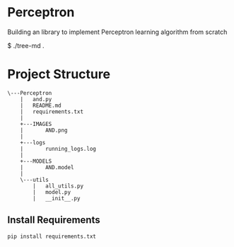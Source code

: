 # Perceptron
Building an library to implement Perceptron learning algorithm from scratch

$ ./tree-md .
# Project Structure
```
\---Perceptron
    |   and.py
    |   README.md
    |   requirements.txt
    |
    +---IMAGES
    |       AND.png
    |
    +---logs
    |       running_logs.log
    |
    +---MODELS
    |       AND.model
    |
    \---utils
        |   all_utils.py
        |   model.py
        |   __init__.py
```

## Install Requirements
```
pip install requirements.txt
```